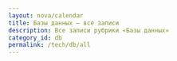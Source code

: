 ```yaml
---
layout: nova/calendar
title: Базы данных — все записи
description: Все записи рубрики «Базы данных»
category_id: db
permalink: /tech/db/all
---
```

